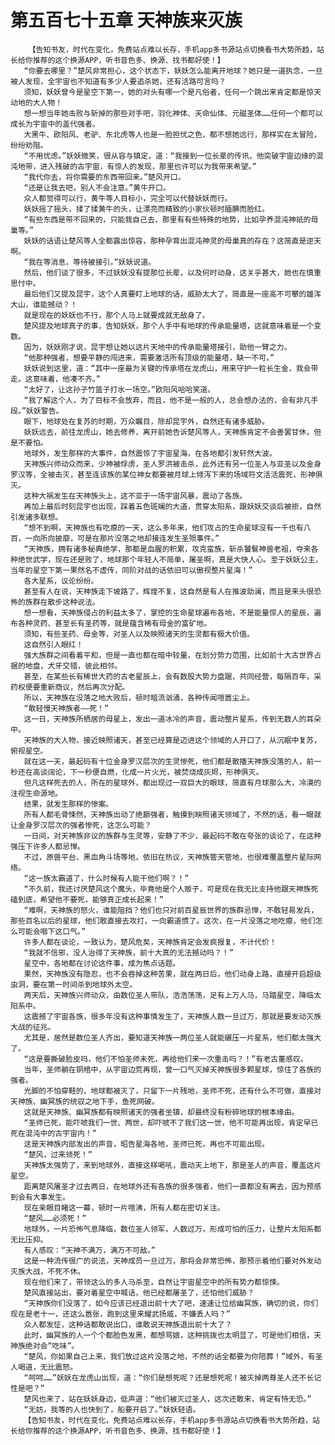 # 第五百七十五章 天神族来灭族
        【告知书友，时代在变化，免费站点难以长存，手机app多书源站点切换看书大势所趋，站长给你推荐的这个换源APP，听书音色多、换源、找书都好使！】
       “你要去哪里？”楚风非常担心，这个状态下，妖妖怎么能离开地球？她只是一道执念，一旦被人发现，全宇宙也不知道有多少人要追杀她，还有活路可言吗？
       须知，妖妖曾今是星空下第一，她的对头有哪一个是凡俗者，任何一个跳出来肯定都是惊天动地的大人物！
       想一想当年她击败与斩掉的那些对手吧，羽化神体、天命仙体、元磁圣体……任何一个都可以成长为宇宙中的盖代强者。
       大黑牛、欧阳风、老驴、东北虎等人也是一脸担忧之色，都不想她远行，那样实在太冒险，纷纷劝阻。
       “不用忧虑。”妖妖微笑，很从容与镇定，道：“我接到一位长辈的传讯，他突破宇宙边缘的混沌地带，进入残破的古宇宙，有惊人的发现，那里也许可以为我带来希望。”
       “我代你去，将你需要的东西带回来。”楚风开口。
       “还是让我去吧，别人不会注意。”黄牛开口。
       众人都觉得可以行，黄牛等人目标小，完全可以代替妖妖而行。
       妖妖摇了摇头，揉了揉黄牛的头，让漂亮而精致的小家伙顿时腼腆而脸红。
       “有些东西是带不回来的，只能我自己去，那里有有些特殊的地势，比如孕养混沌神祇的母巢等。”
       妖妖的话语让楚风等人全都露出惊容，那种孕育出混沌神灵的母巢真的存在？这简直是逆天啊。
       “我在等消息，等待被接引。”妖妖说道。
       然后，他们谈了很多，不过妖妖没有提那位长辈，以及何时动身，这关乎甚大，她也在慎重思忖中。
       最后他们又提及昆宇，这个人真要盯上地球的话，威胁太大了，简直是一座高不可攀的雄浑大山，谁能撼动？！
       就是现在的妖妖也不行，那个人马上就要成就无敌身了。
       楚风提及地球真子的事，告知妖妖，那个人手中有地球的传承能量塔，这就意味着是一个变数。
       因为，妖妖刚才说，昆宇想让她以这片天地中的传承能量塔接引，助他一臂之力。
       “他那种强者，想要平静的闯进来，需要激活所有顶级的能量塔，缺一不可。”
       妖妖说到这里，道：“其中一座最为关键的传承塔在龙虎山，用来守护一粒长生金，我会带走。这意味着，他凑不齐。”
       “太好了，让这孙子竹篮子打水一场空。”欧阳风哈哈笑道。
       “我了解这个人，为了目标不会放弃，而且，他不是一般的人，总会想办法的，会有非凡手段。”妖妖警告。
       眼下，地球处在复苏的时期，万众瞩目，除却昆宇外，自然还有诸多威胁。
       妖妖远去，前往龙虎山，她去修养，离开前她告诉楚风等人，天神族肯定不会善罢甘休，但是不要怕。
       地球外，发生那样的大事件，自然震惊了宇宙星海，在各地都引发轩然大波。
       天神族兴师动众而来，少神被俘虏，圣人罗洪被击杀，此外还有另一位圣人与亚圣以及金身罗汉等，全被击灭，甚至连该族的某位神女都要被月球上倾泻下来的场域符文活活震死，形神俱灭。
       这种大祸发生在天神族头上，这不亚于一场宇宙风暴，震动了各族。
       再加上最后时刻昆宇也出现，踩着五色斑斓的大道，贯穿太阳系，跟妖妖交谈后被拒，自然引发诸多联想。
       “想不到啊，天神族也有吃瘪的一天，这么多年来，他们攻占的生命星球没有一千也有八百，一向所向披靡，可是在那片没落之地却接连发生圣殒事件。”
       “天神族，拥有诸多秘典绝学，那都是血腥的积累，攻克蛮族，斩杀饕鬄神兽老祖，夺来各种绝世武学，现在还是败了，地球那个年轻人不简单，屠圣啊，真是大快人心。至于妖妖公主，当年的星空下第一果然名不虚传，同阶对战的话依旧可以傲视整片星海！”
       各大星系，议论纷纷。
       甚至有人在说，天神族走下坡路了，辉煌不复，这自然是有人在推波助澜，而且是来头很恐怖的族群在散步这种说法。
       想一想看，天神族侵占的利益太多了，掌控的生命星球遍布各地，不是能量惊人的星辰，遍布各种灵药、甚至长有圣药等，就是蕴含稀有母金的富矿地。
       须知，有些圣药、母金等，对圣人以及映照诸天的生灵都有极大价值。
       这自然引人眼红！
       强大族群之间看着平和，但是一直也都在暗中较量，在划分势力范围，比如前十大古世界占据的地盘，犬牙交错，彼此相邻。
       甚至，在某些长有稀世大药的古老星辰上，会有数股大势力盘踞，共同经营，每隔百年，采药权便要重新商议，然后再次分配。
       所以，天神族在没落之地大败后，顿时暗流汹涌，各种传闻喧嚣尘上。
       “敢轻慢天神族者——死！”
       这一日，天神族所栖居的母星上，发出一道冰冷的声音，震动整片星系，传到无数人的耳朵中。
       天神族的大人物，接近映照诸天，甚至已经算是迈进这个领域的人开口了，从沉眠中复苏，俯视星空。
       就在这一天，最起码有十位金身罗汉层次的生灵惨死，他们都是散播天神族没落的人，前一秒还在高谈阔论，下一秒便自燃，化成一片火光，被焚烧成灰烬，形神俱灭。
       但凡这样死去的人，所在的星球外，都出现过一双巨大的眼球，简直有月球那么大，冷漠的注视生命源地。
       结果，就发生那样的惨案。
       所有人都毛骨悚然，天神族出动了绝巅强者，触摸到映照诸天领域了，不然的话，看一眼就让金身罗汉层次的强者惨死，这怎么可能？
       一日间，对天神族非议的族群与生灵等，安静了不少，最起码不敢在夸张的谈论了，在这种强压下许多人都忌惮。
       不过，原兽平台、黑血角斗场等地，依旧在热议，天神族管天管地，也很难覆盖整片星际网络。
       “这一族太霸道了，什么时候有人能干他们啊？！”
       “不久前，我还讨厌楚风这个魔头，毕竟他是个人贩子，可是现在我无比支持他跟天神族死磕到底，希望他不要死，能够真正成长起来！”
       “难啊，天神族的怒火，谁能阻挡？他们也只对前百星辰世界的族群忌惮，不敢轻易发兵，那些百名以后的星球，他们敢直接去攻打，一向霸道惯了。这次，在一片没落之地吃瘪，他们怎么可能会咽下这口气。”
       许多人都在谈论，一致认为，楚风危矣，天神族肯定会发疯报复，不计代价！
       “我就不信邪，没人治得了天神族，前十大真的无法撼动吗？！”
       星空中，各地都在讨论这件事，成为焦点话题。
       果然，天神族没有隐忍，也不会吞掉这种苦果，就在两日后，他们动身上路，直接开启超级虫洞，要在第一时间杀到地球外太空。
       两天后，天神族兴师动众，由数位圣人带队，浩浩荡荡，足有上万人马，马踏星空，降临太阳系中。
       这震撼了宇宙各族，很多年没有这种事情发生了，天神族人数一旦过万，那就是要发动灭族大战的征兆。
       尤其是，居然是数位圣人齐出，要知道天神族一两位圣人就能碾压一片星系，他们都太强大了。
       “这是要撕破脸皮吗，他们不怕圣师未死，再给他们来一次重击吗？！”有老古董感叹。
       当年，圣师躺在铜棺中，从宇宙边荒再现，曾一口气灭掉天神族很多颗星球，惊住了各族的强者。
       光脚的不怕穿鞋的，地球都被灭了，只留下一片残地，圣师不死，还有什么不可做，直接对天神族、幽冥族的统驭之地下手，鱼死网破。
       这就是天神族、幽冥族都有映照诸天的强者坐镇，却最终没有粉碎地球的根本缘由。
       “圣师已死，能吓唬我们一世、两世，却吓唬不了我们这一世，他不可能再出现，肯定早已死在混沌中的古宇宙内！”
       这是天神族内部发出的声音，昭告星海各地，圣师已死，再也不可能出现。
       “楚风，过来领死！”
       天神族太强势了，来到地球外，直接这样喝吼，震动天上地下，那是圣人的声音，覆盖这片星空。
       距离楚风屠圣才过去两日，在地球外还有各族的很多强者，他们一直都没有离去，因为预感到会有大事发生。
       现在亲眼目睹这一幕，顿时一片喧沸，所有人都在密切关注。
       “楚风……必须死！”
       地球外，一片恐怖气息降临，数位圣人领军，人数过万，形成可怕的压力，让整片太阳系都无比压抑。
       有人感叹：“天神不满万，满万不可敌。”
       这是一种流传很广的说法，天神成员一旦过万，那将会非常恐怖，那预示着他们要对外发动灭族大战，不死不休。
       现在他们来了，带领这么的多人马杀至，自然让宇宙星空中的所有势力都惊悚。
       楚风直接站出，要对着星空中喊话，他已经都屠圣了，还怕他们威胁？
       “天神族你们没落了，如今应该已经退出前十大了吧，速速让位给幽冥族，确切的说，你们现在是老十一，还这么嚣张，跑到这里来耀武扬威，不嫌丢人吗？”
       众人都发怔，这种话都敢说出口，谁敢说天神族退出前十大了？
       此时，幽冥族的人一个个都脸色发黑，都想骂娘，这种挑拨也太明显了，可是他们相信，天神族绝对会“吃味”。
       “楚风，你如果自己上来，我们放过这片没落之地，不然的话全都要为你陪葬！”域外，有圣人喝道，无比震怒。
       “呵呵……”妖妖在龙虎山出现，道：“你们是想死呢？还是想死呢！被灭掉两尊圣人还不长记性是吧？”
       楚风也来了，站在妖妖身边，低声道：“他们被灭过圣人，这次还敢来，肯定有恃无恐。”
       “无妨，我等的人也快到了，船要开启了。”妖妖轻语。
       【告知书友，时代在变化，免费站点难以长存，手机app多书源站点切换看书大势所趋，站长给你推荐的这个换源APP，听书音色多、换源、找书都好使！】